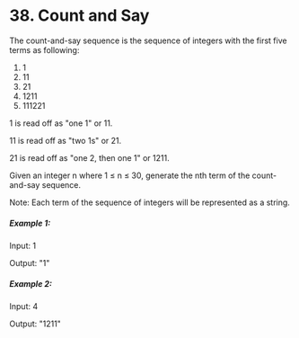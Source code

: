 # 38. Count and Say

The count-and-say sequence is the sequence of integers with the first five terms as following:

1. 1
2. 11
3. 21
4. 1211
5. 111221

1 is read off as "one 1" or 11.

11 is read off as "two 1s" or 21.

21 is read off as "one 2, then one 1" or 1211.

Given an integer n where 1 ≤ n ≤ 30, generate the nth term of the count-and-say sequence.

Note: Each term of the sequence of integers will be represented as a string.

##### Example 1:

Input: 1

Output: "1"

##### Example 2:

Input: 4

Output: "1211"